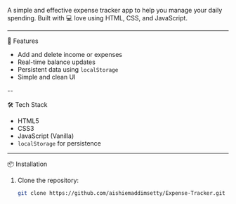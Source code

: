 A simple and effective expense tracker app to help you manage your daily spending. Built with 💻 love using HTML, CSS, and JavaScript.

---

 🚀 Features

- Add and delete income or expenses
- Real-time balance updates
- Persistent data using `localStorage`
- Simple and clean UI
  
--

 🛠️ Tech Stack

- HTML5
- CSS3
- JavaScript (Vanilla)
- `localStorage` for persistence

---

 📦 Installation

1. Clone the repository:
   ```bash
   git clone https://github.com/aishiemaddimsetty/Expense-Tracker.git
